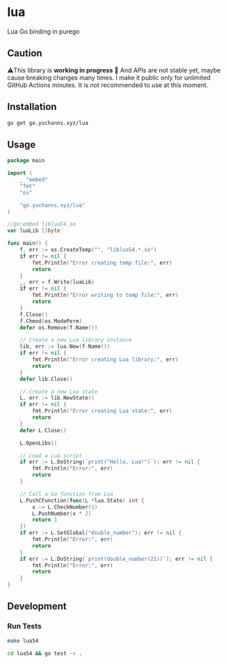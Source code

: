 # lua
Lua Go binding in purego

## Caution

⚠️This library is **working in progress** 🚧 And APIs are not stable yet, maybe cause breaking changes many times. I make it public only for unlimited GitHub Actions minutes. It is not recommended to use at this moment.

## Installation

```bash
go get go.yuchanns.xyz/lua
```

## Usage

```go
package main

import (
	_ "embed"
	"fmt"
	"os"

	"go.yuchanns.xyz/lua"
)

//go:embed liblua54.so
var luaLib []byte

func main() {
	f, err := os.CreateTemp("", "liblua54.*.so")
	if err != nil {
		fmt.Println("Error creating temp file:", err)
		return
	}
	_, err = f.Write(luaLib)
	if err != nil {
		fmt.Println("Error writing to temp file:", err)
		return
	}
	f.Close()
	f.Chmod(os.ModePerm)
	defer os.Remove(f.Name())

	// Create a new Lua library instance
	lib, err := lua.New(f.Name())
	if err != nil {
		fmt.Println("Error creating Lua library:", err)
		return
	}
	defer lib.Close()

	// Create a new Lua state
	L, err := lib.NewState()
	if err != nil {
		fmt.Println("Error creating Lua state:", err)
		return
	}
	defer L.Close()

	L.OpenLibs()

	// Load a Lua script
	if err := L.DoString(`print("Hello, Lua!")`); err != nil {
		fmt.Println("Error:", err)
		return
	}

	// Call a Go function from Lua
	L.PushCFunction(func(L *lua.State) int {
		x := L.CheckNumber(1)
		L.PushNumber(x * 2)
		return 1
	})
	if err := L.SetGlobal("double_number"); err != nil {
		fmt.Println("Error:", err)
		return
	}
	if err := L.DoString(`print(double_number(21))`); err != nil {
		fmt.Println("Error:", err)
		return
	}
}
```

## Development

### Run Tests

```bash
make lua54

cd lua54 && go test -v .
```
